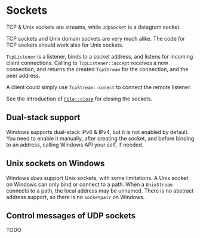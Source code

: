 # Sockets

TCP & Unix sockets are streams, while `UdpSocket` is a datagram socket.

TCP sockets and Unix domain sockets are very much alike. The code for TCP sockets should work also for Unix sockets.

`TcpListener` is a listener, binds to a socket address, and listens for incoming client connections. Calling to `TcpListener::accept` receives a new connection, and returns the created `TcpStream` for the connection, and the peer address.

A client could simply use `TcpStream::conect` to connect the remote listener.

See the introduction of [`File::close`](../fs/file) for closing the sockets.

## Dual-stack support

Windows supports dual-stack IPv6 & IPv4, but it is not enabled by default. You need to enable it manually, after creating the socket, and before binding to an address, calling Windows API your self, if needed.

## Unix sockets on Windows

Windows _does_ support Unix sockets, with some limitations. A Unix socket on Windows can only bind or connect to a path. When a `UnixStream` connects to a path, the local address may be unnamed. There is no abstract address support, so there is no `socketpair` on Windows.

## Control messages of UDP sockets

TODO
